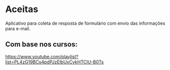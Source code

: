 # Aceitas
Aplicativo para coleta de resposta de formulário com envio das informações para e-mail.

## Com base nos cursos:
  https://www.youtube.com/playlist?list=PL4zG19BCs4pdPJzElbUxCykHTClU-B0Ts
